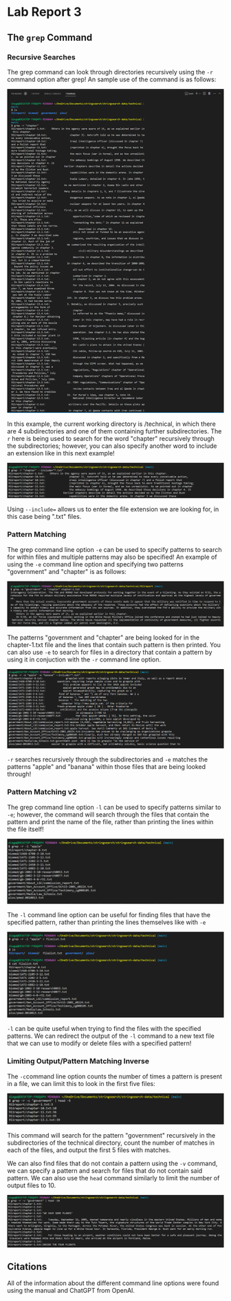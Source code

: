 Lab Report 3
============

## The `grep` Command

### Recursive Searches

The grep command can look through directories recursively using the `-r` command option after grep! An sample use of the command is as follows:

![Image](grep'-r'.png)

In this example, the current working directory is /technical, in which there are 4 subdirectories and one of them containing further subdirectories. The `r` here is being used to search for the word "chapter" recursively through the subdirectories; however, you can also specify another word to include an extension like in this next example!

![Image](grep'-r'include.png)

Using `--include=` allows us to enter the file extension we are looking for, in this case being ".txt" files. 



### Pattern Matching

The grep command line option `-e` can be used to specify patterns to search for within files and multiple patterns may also be specified! An example of using the `-e` command line option and specifying two patterns "government" and "chapter" is as follows:

![Image](grep-e1.png)

The patterns "government and "chapter" are being looked for in the chapter-1.txt file and the lines that contain such pattern is then printed. You can also use `-e` to search for files in a directory that contain a pattern by using it in conjuction with the `-r` command line option. 

![Image](grep-e2.png)

`-r` searches recursively through the subdirectories and `-e` matches the patterns "apple" and "banana" within those files that are being looked through!

### Pattern Matching v2

The grep command line option `-l` can be used to specify patterns similar to `-e`; however, the command will search through the files that contain the pattern and print the name of the file, rather than printing the lines within the file itself!

![Image](grep-l1.png)

The `-l` command line option can be useful for finding files that have the specified pattern, rather than printing the lines themselves like with `-e` 

![Image](grep-l2.png)

`-l` can be quite useful when trying to find the files with the specified patterns. We can redirect the output of the `-l` command to a new text file that we can use to modify or delete files with a specified pattern!

### Limiting Output/Pattern Matching Inverse

The `-c`command line option counts the number of times a pattern is present in a file, we can limit this to look in the first five files:    

![Image](grep-c1.png)

This command will search for the pattern "government" recursively in the subdirectories of the technical directory, count the number of matches in each of the files, and output the first 5 files with matches. 

We can also find files that do not contain a pattern using the `-v` command, we can specify a pattern and search for files that do not contain said pattern. We can also use the `head` command similarly to limit the number of output files to 10.

![Image](grep-v.png)

## Citations

All of the information about the different command line options were found using the manual and ChatGPT from OpenAI. 



